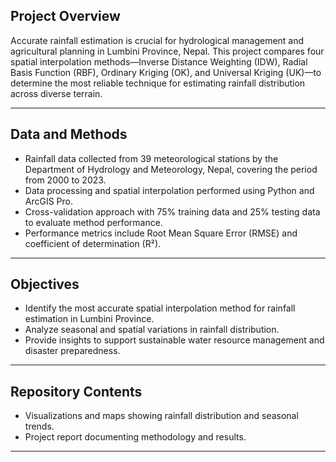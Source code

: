 ## Project Overview

Accurate rainfall estimation is crucial for hydrological management and agricultural planning in Lumbini Province, Nepal. This project compares four spatial interpolation methods—Inverse Distance Weighting (IDW), Radial Basis Function (RBF), Ordinary Kriging (OK), and Universal Kriging (UK)—to determine the most reliable technique for estimating rainfall distribution across diverse terrain.

---

## Data and Methods

- Rainfall data collected from 39 meteorological stations by the Department of Hydrology and Meteorology, Nepal, covering the period from 2000 to 2023.  
- Data processing and spatial interpolation performed using Python and ArcGIS Pro.  
- Cross-validation approach with 75% training data and 25% testing data to evaluate method performance.  
- Performance metrics include Root Mean Square Error (RMSE) and coefficient of determination (R²).

---

## Objectives

- Identify the most accurate spatial interpolation method for rainfall estimation in Lumbini Province.  
- Analyze seasonal and spatial variations in rainfall distribution.  
- Provide insights to support sustainable water resource management and disaster preparedness.

---

## Repository Contents
 
- Visualizations and maps showing rainfall distribution and seasonal trends.  
- Project report documenting methodology and results.

---

